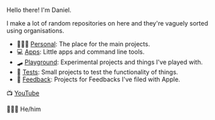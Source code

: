 Hello there! I'm Daniel.

I make a lot of random repositories on here and they're vaguely sorted using organisations.

* 🤷🏼‍♂️ [Personal](https://github.com/danielctull?tab=repositories): The place for the main projects.
* 💻 [Apps](https://github.com/danielctull-apps): Little apps and command line tools.
* 🛹 [Playground](https://github.com/danielctull-playground): Experimental projects and things I've played with.
* 📝 [Tests](https://github.com/danielctull-tests): Small projects to test the functionality of things.
* 🍏 [Feedback](https://github.com/danielctull-feedback/): Projects for Feedbacks I've filed with Apple.

📺 [YouTube](https://www.youtube.com/channel/UC2YIX97l1Hx-l2JAOqPAitw)

🚶🏼‍♂️ He/him

